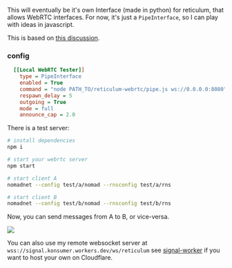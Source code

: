This will eventually be it's own Interface (made in python) for reticulum, that allows WebRTC interfaces. For now, it's just a `PipeInterface`, so I can play with ideas in javascript.

This is based on [this discussion](https://github.com/markqvist/Reticulum/discussions/877).

### config

```ini
  [[Local WebRTC Tester]]
    type = PipeInterface
    enabled = True
    command = "node PATH_TO/reticulum-webrtc/pipe.js ws://0.0.0.0:8080"
    respawn_delay = 5
    outgoing = True
    mode = full
    announce_cap = 2.0
```

There is a test server:

```sh
# install dependencies
npm i

# start your webrtc server
npm start

# start client A
nomadnet --config test/a/nomad --rnsconfig test/a/rns

# start client B
nomadnet --config test/b/nomad --rnsconfig test/b/rns
```

Now, you can send messages from A to B, or vice-versa.

<img src="https://github.com/user-attachments/assets/b8f244da-0c9c-463c-85c9-1decc0ca5fe9" />

You can also use my remote websocket server at `wss://signal.konsumer.workers.dev/ws/reticulum` see [signal-worker](https://github.com/konsumer/signal-worker) if you want to host your own on Cloudflare.

